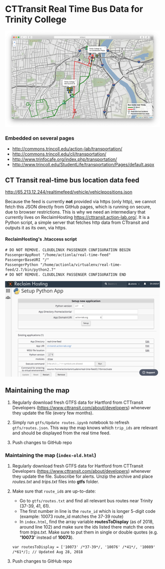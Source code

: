 # CTTransit Real Time Bus Data for Trinity College

![](img/map.png)

### Embedded on several pages
- http://commons.trincoll.edu/action-lab/transportation/
- http://commons.trincoll.edu/cli/transportation/
- http://www.trinfocafe.org/index.php/transportation/
- http://www.trincoll.edu/StudentLife/transportation/Pages/default.aspx

## CT Transit real-time bus location data feed

http://65.213.12.244/realtimefeed/vehicle/vehiclepositions.json

Because the feed is currently **not** provided via https (only http), we cannot fetch this JSON directly from GitHub pages, which is running on secure, due to browser restrictions. This is why we need an intermediary that currently lives on ReclaimHosting https://cttransit.action-lab.org/. It is a Python script, a simple server that fetches http data from CTtransit and outputs it as its own, via https.

#### ReclaimHosting's .htaccess script

```
# DO NOT REMOVE. CLOUDLINUX PASSENGER CONFIGURATION BEGIN
PassengerAppRoot "/home/actionla/real-time-feed"
PassengerBaseURI "/"
PassengerPython "/home/actionla/virtualenv/real-time-feed/2.7/bin/python2.7"
# DO NOT REMOVE. CLOUDLINUX PASSENGER CONFIGURATION END
```

![](img/python-app-screenshot.png)

## Maintaining the map
1. Regularly download fresh GTFS data for Hartford from CTTransit Developers (https://www.cttransit.com/about/developers) whenever they update the file (every few months).

1. Simply run `gtfs/Update routes.ipynb` notebook to refresh `gtfs/routes.json`. This way the map knows which `trip_ids` are relevant and should be displayed from the real time feed.

1. Push changes to GitHub repo

### Maintaining the map (`index-old.html`)
1. Regularly download fresh GTFS data for Hartford from CTTransit Developers (https://www.cttransit.com/about/developers) whenever they update the file. Subscribe for alerts. Unzip the archive and place *routes.txt* and *trips.txt* files into **gtfs** folder.

1. Make sure that `route_id`s are up-to-date:
    * Go to `gtfs/routes.txt` and find all relevant bus routes near Trinity (37-39, 41, 61).
    * The first number in line is the `route_id` which is longer 5-digit code (example: 10073 route_id matches the 37-39 route)
    * In `index.html`, find the array variable **routesToDisplay** (as of 2018, around line 102) and make sure the ids listed there match the ones from *trips.txt*. Make sure to put them in single or double quotes (e.g. **'10073'** instead of **10073**).
    ```
    var routesToDisplay = ['10073' /*37-39*/, '10076' /*41*/, '10089' /*61*/]; // Updated Aug 28, 2018
    ```
1. Push changes to GitHub repo
